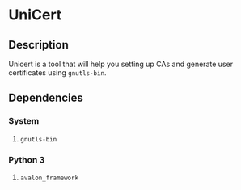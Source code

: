 # UniCert

## Description

Unicert is a tool that will help you setting up CAs and generate user
certificates using `gnutls-bin`.

## Dependencies

### System

1. `gnutls-bin`

### Python 3

1. `avalon_framework`
